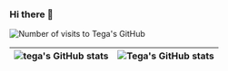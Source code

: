 ### Hi there 👋

<!--
**omotega/omotega** is a ✨ _special_ ✨ repository because its `README.md` (this file) appears on your GitHub profile.

Here are some ideas to get you started:

- 🔭 I’m currently working on ...
- 🌱 I’m currently learning ...
- 👯 I’m looking to collaborate on ...
- 🤔 I’m looking for help with ...
- 💬 Ask me about ...
- 📫 How to reach me: ...
- 😄 Pronouns: ...
- ⚡ Fun fact: ...
-->

<p align="left"> <img src="https://komarev.com/ghpvc/?username=omotega&label=Profile%20Visits&color=0e75b6&style=flat" alt="Number of visits to Tega's GitHub" /> </p>

| <img align="center" src="https://github-readme-stats.vercel.app/api?username=omotega&show_icons=true&include_all_commits=true&hide_border=true" alt="tega's GitHub stats" /> | <img align="center" src="https://github-readme-stats.vercel.app/api/top-langs/?username=omotega&langs_count=8&layout=compact&hide_border=true" alt="Tega's GitHub stats" /> |
| ------------- | ------------- |
